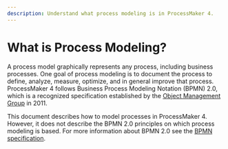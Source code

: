 ```yaml
---
description: Understand what process modeling is in ProcessMaker 4.
---
```


# What is Process Modeling?

A process model graphically represents any process, including business processes. One goal of process modeling is to document the process to define, analyze, measure, optimize, and in general improve that process. ProcessMaker 4 follows Business Process Modeling Notation \(BPMN\) 2.0, which is a recognized specification established by the [Object Management Group](https://www.omg.org/) in 2011.

This document describes how to model processes in ProcessMaker 4. However, it does not describe the BPMN 2.0 principles on which process modeling is based. For more information about BPMN 2.0 see the [BPMN specification](https://www.omg.org/spec/BPMN/2.0/About-BPMN/).

